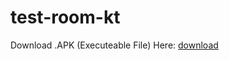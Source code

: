 # test-room-kt
Download .APK (Executeable File) Here: [download](https://github.com/VictorImm/test-room-kt/blob/main/app/outputs/apk/debug/app-debug.apk)
